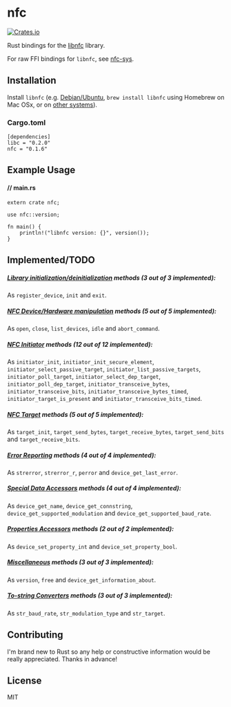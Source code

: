# nfc

[![Crates.io](https://img.shields.io/crates/v/nfc.svg?maxAge=2592000)](https://crates.io/crates/nfc)

Rust bindings for the [libnfc](https://github.com/nfc-tools/libnfc) library.

For raw FFI bindings for `libnfc`, see [nfc-sys](https://github.com/dsgriffin/nfc-sys).

## Installation

Install `libnfc` (e.g. [Debian/Ubuntu](http://nfc-tools.org/index.php?title=Libnfc#Debian_.2F_Ubuntu), `brew install libnfc` using Homebrew on Mac OSx, or on [other systems](http://nfc-tools.org/index.php?title=Libnfc#Installation)).

### Cargo.toml

    [dependencies]
    libc = "0.2.0"
    nfc = "0.1.6"
    
## Example Usage

#### // main.rs    
    extern crate nfc;
    
    use nfc::version;
    
    fn main() {
        println!("libnfc version: {}", version());
    }
    
## Implemented/TODO

##### [Library initialization/deinitialization](http://www.libnfc.org/api/modules.html) methods (3 out of 3 implemented):

As `register_device`, `init` and `exit`.

##### [NFC Device/Hardware manipulation](http://www.libnfc.org/api/group__dev.html) methods (5 out of 5 implemented):
 
As `open`, `close`, `list_devices`, `idle` and `abort_command`.

##### [NFC Initiator](http://www.libnfc.org/api/group__initiator.html) methods (12 out of 12 implemented):  

As `initiator_init`, `initiator_init_secure_element`, `initiator_select_passive_target`, `initiator_list_passive_targets`, `initiator_poll_target`, `initiator_select_dep_target`, `initiator_poll_dep_target`, `initiator_transceive_bytes`, `initiator_transceive_bits`, `initiator_transceive_bytes_timed`, `initiator_target_is_present` and `initiator_transceive_bits_timed`.
 
##### [NFC Target](http://www.libnfc.org/api/group__target.html) methods (5 out of 5 implemented):  

As `target_init`, `target_send_bytes`, `target_receive_bytes`, `target_send_bits` and `target_receive_bits`.
 
##### [Error Reporting](http://www.libnfc.org/api/group__error.html) methods (4 out of 4 implemented):
  
As `strerror`, `strerror_r`, `perror` and `device_get_last_error`.

##### [Special Data Accessors](http://www.libnfc.org/api/group__data.html) methods (4 out of 4 implemented):  

As `device_get_name`, `device_get_connstring`, `device_get_supported_modulation` and `device_get_supported_baud_rate`.
 
##### [Properties Accessors](http://www.libnfc.org/api/group__properties.html) methods (2 out of 2 implemented):  

As `device_set_property_int` and `device_set_property_bool`.
 
##### [Miscellaneous](http://www.libnfc.org/api/group__misc.html) methods (3 out of 3 implemented):  

As `version`, `free` and `device_get_information_about`.
 
##### [To-string Converters](http://www.libnfc.org/api/group__string-converter.html) methods (3 out of 3 implemented):
  
As `str_baud_rate`, `str_modulation_type` and `str_target`.
  
## Contributing
    
I'm brand new to Rust so any help or constructive information would be really appreciated. Thanks in advance!    
    
## License
    
MIT    

